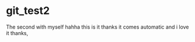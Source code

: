 # git_test2
The second with myself
hahha this is it thanks it comes automatic and i love it thanks,
